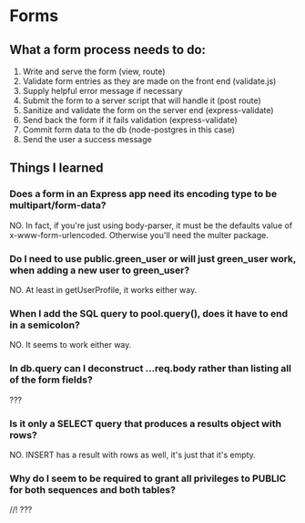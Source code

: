 # Forms

## What a form process needs to do:

1. Write and serve the form (view, route)
2. Validate form entries as they are made on the front end (validate.js)
3. Supply helpful error message if necessary
4. Submit the form to a server script that will handle it (post route)
5. Sanitize and validate the form on the server end (express-validate)
6. Send back the form if it fails validation (express-validate)
7. Commit form data to the db (node-postgres in this case)
8. Send the user a success message

## Things I learned

### Does a form in an Express app need its encoding type to be multipart/form-data?
NO. In fact, if you're just using body-parser, it must be the defaults value of x-www-form-urlencoded. Otherwise you'll need the multer package.

### Do I need to use public.green_user or will just green_user work, when adding a new user to green_user? 
NO. At least in getUserProfile, it works either way.

### When I add the SQL query to pool.query(), does it have to end in a semicolon? 
NO. It seems to work either way.

### In db.query can I deconstruct ...req.body rather than listing all of the form fields?
???

### Is it only a SELECT query that produces a results object with rows?
NO. INSERT has a result with rows as well, it's just that it's empty.

### Why do I seem to be required to grant all privileges to PUBLIC for both sequences and both tables?
//! ???